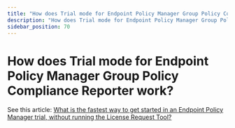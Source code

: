 ```yaml
---
title: "How does Trial mode for Endpoint Policy Manager Group Policy Compliance Reporter work?"
description: "How does Trial mode for Endpoint Policy Manager Group Policy Compliance Reporter work?"
sidebar_position: 70
---
```


# How does Trial mode for Endpoint Policy Manager Group Policy Compliance Reporter work?

See this
article: [What is the fastest way to get started in an Endpoint Policy Manager trial, without running the License Request Tool?](/docs/endpointpolicymanager/licensing/knowledgebase/requestingall/trial.md)
